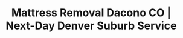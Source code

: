 ---
layout: location.njk
title: "Mattress Removal Dacono CO | Next-Day Denver Suburb Service "
permalink: "/mattress-removal/colorado/denver/dacono/"
description: "Professional mattress removal in Dacono, CO serving 6,700+ residents. Next-day pickup for Sweetgrass, Huntington Trails, King Ranch Estates communities. Eco-friendly disposal. Call 720-263-6094."
keywords: ["mattress removal Dacono CO", "mattress disposal Dacono Colorado", "Dacono mattress pickup", "Denver suburb mattress removal", "Sweetgrass mattress service", "Huntington Trails mattress removal"]
city: "Dacono"
state: "Colorado" 
stateAbbr: "CO"
stateSlug: "colorado"
parentMetro: "Denver"
county: "Weld"
phone: "720-263-6094"
tier: 3
coordinates: 
  lat: 40.0875
  lng: -104.9394

zipCodes:
  - "80514"

neighborhoods:
  - name: "Sweetgrass"
    description: "Major new development adjacent to I-25 and Highway 52 featuring diverse housing options and commercial areas"
    zipCodes: ["80514"]
  - name: "Huntington Trails"
    description: "Established residential neighborhood with family homes and suburban atmosphere"
    zipCodes: ["80514"]
  - name: "King Ranch Estates"
    description: "Spacious estate-style homes with larger lots and mountain views"
    zipCodes: ["80514"]
  - name: "The Ranch"
    description: "Family-friendly residential community with ranch-style homes"
    zipCodes: ["80514"]
  - name: "Mckay Landing"
    description: "Newer development with modern homes and community amenities"
    zipCodes: ["80514"]
  - name: "Fallbrook Farms"
    description: "Agricultural-style community with larger properties and rural feel"
    zipCodes: ["80514"]
  - name: "Hilltop"
    description: "Elevated residential area with scenic views and established homes"
    zipCodes: ["80514"]
  - name: "Torrey Peaks"
    description: "Mountain-view community with contemporary home designs"
    zipCodes: ["80514"]
  - name: "Buffalo Run"
    description: "Traditional residential neighborhood with established trees and mature landscaping"
    zipCodes: ["80514"]
  - name: "Prospectors Point"
    description: "Newer residential development with modern amenities and family focus"
    zipCodes: ["80514"]

pricing:
  oneItem: 125
  twoItems: 155
  threeItems: 180
  startingPrice: 125
  single: 125
  queen: 155
  king: 180

aboutService: "Dacono's rapid growth as a Denver metro suburb creates unique service needs for its 6,700+ residents in this expanding Weld County community. With 67% of housing built since 2000, our service adapts to new developments like Sweetgrass, established neighborhoods like Huntington Trails, and estate communities like King Ranch Estates. We understand the logistics of serving both new construction and mature residential areas in this growing I-25 corridor community."

whyChoose:
  - icon: "🏡"
    title: "New Development Expertise"
    description: "Specialized service for Dacono's growing subdivisions and new construction communities"
  - icon: "🛣️"
    title: "I-25 Corridor Access"
    description: "Expert navigation of Dacono's strategic location along Interstate 25 and Highway 52"
  - icon: "🌄"
    title: "Mountain View Community Service"
    description: "Professional service for estate-style homes and spacious mountain-view properties"

localRegulations: "Dacono provides municipal waste collection through Waste Connections of Colorado with weekly trash pickup every Thursday and bi-weekly recycling collection. Monthly service costs $11.95 included on water bills. The city offers Citywide Clean-Out programs annually with vouchers available at City Hall. Our private service offers flexible next-day pickup independent of municipal schedules, with proper documentation for HOA and property management requirements."

nearbyCities:
  - name: "Denver"
    distance: 35
    slug: "denver"
    isSuburb: false
  - name: "Westminster" 
    distance: 20
    slug: "westminster"
    isSuburb: true
  - name: "Frederick"
    distance: 8
    slug: "frederick"
    isSuburb: true

reviews:
  count: 3
  featured:
    - author: "Jennifer M."
      neighborhood: "Sweetgrass"
      text: "Excellent service in our new development. The team understood our modern community layout and coordinated perfectly with our HOA requirements and construction schedules."
      rating: 5
    - author: "Robert K."
      neighborhood: "King Ranch Estates"
      text: "Perfect for our estate-style property with mountain views. Professional team that handled our large home's access requirements and respected our spacious lot landscaping."
      rating: 5
    - author: "Sarah L."
      neighborhood: "Huntington Trails"
      text: "Reliable service that worked with our family schedule in this growing community. They navigated our neighborhood efficiently and provided excellent customer service."
      rating: 5

faqs:
  - question: "Do you serve all Dacono neighborhoods including Sweetgrass and new developments?"
    answer: "Yes, we provide comprehensive mattress removal service throughout Dacono including Sweetgrass major development, Huntington Trails, King Ranch Estates, The Ranch, Mckay Landing, Fallbrook Farms, Hilltop, Torrey Peaks, Buffalo Run, and Prospectors Point neighborhoods."
  
  - question: "Can you handle pickup in Dacono's new construction and developing areas?"
    answer: "Absolutely. We understand Dacono's rapid growth with 67% of housing built since 2000. Our team is experienced with new development access, construction zone navigation, and coordination with builders and HOA requirements in growing communities."

  - question: "Do you work with Dacono's municipal waste collection program?"
    answer: "Yes, we coordinate with the city's Waste Connections of Colorado program that provides weekly Thursday trash pickup and bi-weekly recycling. Our private service offers flexible next-day pickup independent of municipal schedules for faster, more convenient service."

  - question: "How do you handle pickup in estate-style communities like King Ranch Estates?"
    answer: "Our team is experienced with Dacono's diverse housing from starter homes to spacious estate properties with mountain views. We handle larger lots, long driveways, and the unique access requirements of premium residential communities throughout the city."

  - question: "What areas around the I-25 corridor do you serve?"
    answer: "We serve Dacono's complete location along Interstate 25 and Highway 52, including all residential developments throughout the greater Denver metro area (35 miles) and surrounding Weld County communities. This includes both established and newly developing communities along the I-25 corridor."

  - question: "Can you accommodate Dacono's growing family community scheduling needs?"
    answer: "Yes, we understand Dacono's appeal as a family-friendly community with affordable housing options. Our flexible scheduling accommodates school schedules, family activities, and the busy lifestyle of residents in this expanding Denver metro suburb."

pageContent:
  heroDescription: "A Bedder World provides professional mattress removal service throughout Dacono's growing residential communities and Denver metro suburbs. From Sweetgrass new development to King Ranch Estates and Huntington Trails neighborhoods, we handle pickup and disposal with next-day scheduling. Book online for immediate scheduling."
  
  aboutService: "Dacono's rapid growth as a Denver metro suburb creates unique service needs for its 6,700+ residents in this expanding Weld County community. With 67% of housing built since 2000, our service adapts to new developments like Sweetgrass, established neighborhoods like Huntington Trails, and estate communities like King Ranch Estates. We understand the logistics of serving both new construction and mature residential areas in this growing I-25 corridor community."

  serviceAreasIntro: "Our service covers Dacono's diverse residential communities from new developments to established neighborhoods. Sweetgrass requires coordination with ongoing development and modern community standards. King Ranch Estates serves spacious properties with mountain views and estate-style access requirements. Huntington Trails handles established family neighborhoods with suburban logistics. Each community presents unique access considerations that our experienced team manages professionally."

  regulationsCompliance: "Our team maintains all required business licenses and comprehensive liability insurance. We coordinate with Dacono's municipal services and Waste Connections of Colorado programs. Our service provides proper documentation for HOA requirements, property management companies, and new development communities throughout Dacono's growing residential areas."

  environmentalImpact: "Dacono's position as a growing family community in Weld County emphasizes responsible development and environmental stewardship. Our mattress removal service supports these community values through partnerships with certified Colorado recycling facilities including Spring Back Colorado. We ensure proper recycling that meets environmental standards expected by new development communities and established residential areas."

  howItWorksScheduling: "Select next-day or scheduled pickup times that work around Dacono's community schedules. We offer morning and afternoon time windows, coordinating with new development construction, HOA requirements, family activities, and the growing community needs of this Denver metro suburb."

  howItWorksService: "Our licensed team arrives on time, handles all lifting and loading, and protects your property during removal. We navigate Dacono's diverse properties with specialized equipment and understanding of both new construction and established community requirements. This ranges from Sweetgrass modern developments to King Ranch Estates spacious properties and traditional neighborhoods like Huntington Trails."

  howItWorksDisposal: "Materials are transported to certified Colorado recycling facilities including Spring Back Colorado in Commerce City and Weld County approved locations. Here, mattresses are properly broken down and recycled according to state environmental standards. This process supports Dacono's responsible growth values and provides environmental compliance documentation for new development communities."

  sidebarStats:
    mattressesRemoved: "485"
---